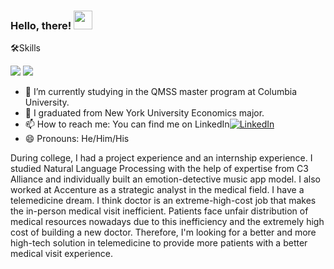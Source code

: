 ### Hello, there! <img src="https://raw.githubusercontent.com/MartinHeinz/MartinHeinz/master/wave.gif" width="30px">
🛠️Skills

![](https://img.shields.io/badge/Code-Python-informational?style=flat&logo=<LOGO_NAME>&logoColor=white&color=2bbc8a)
![](https://img.shields.io/badge/Code-JavaScript-informational?style=flat&logo=<LOGO_NAME>&logoColor=white&color=2bbc8a)

- 🔭 I’m currently studying in the QMSS master program at Columbia University.
- 🌱 I graduated from New York University Economics major.
- 📫 How to reach me: You can find me on LinkedIn[![LinkedIn][1.2]][1]
- 😄 Pronouns: He/Him/His
<!-- Actual text -->
During college, I had a project experience and an internship experience. I studied Natural Language Processing with the help of expertise from C3 Alliance and individually built an emotion-detective music app model. I also worked at Accenture as a strategic analyst in the medical field. I have a telemedicine dream. I think doctor is an extreme-high-cost job that makes the in-person medical visit inefficient. Patients face unfair distribution of medical resources nowadays due to this inefficiency and the extremely high cost of building a new doctor. Therefore, I'm looking for a better and more high-tech solution in telemedicine to provide more patients with a better medical visit experience.

<!-- Icons -->

[1.2]: https://raw.githubusercontent.com/MartinHeinz/MartinHeinz/master/linkedin-3-16.png (LinkedIn icon without padding)

<!-- Links to your social media accounts -->

[1]: http://www.linkedin.com/in/yuanzhao-li-duke
